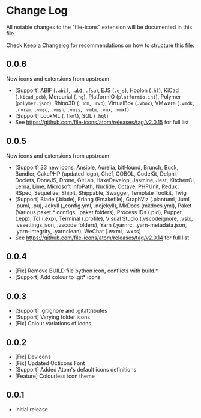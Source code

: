 # Change Log
All notable changes to the "file-icons" extension will be documented in this file.

Check [Keep a Changelog](http://keepachangelog.com/) for recommendations on how to structure this file.

## 0.0.6
New icons and extensions from upstream
* [Support] ABIF (`.abif`, `.ab1`, `.fsa`), EJS (`.ejs`), Hoplon (`.hl`), KiCad (`.kicad_pcb`), Mercurial (`.hg`), PlatformIO (`platformio.ini`), Polymer (`polymer.json`), Rhino3D (`.3dm`, `.rvb`), VirtualBox (`.vbox`), VMware (`.vmdk,` `.nvram`, `.vmsd`, `.vmsn`, `.vmss`, `.vmtm`, `.vmx`, `.vmxf`)
* [Support] LookML (`.lkml`), SQL (`.hql`)
* See https://github.com/file-icons/atom/releases/tag/v2.0.15 for full list

## 0.0.5
New icons and extensions from upstream
* [Support] 33 new icons: Ansible, Aurelia, bitHound, Brunch, Buck, Bundler, CakePHP (updated logo), Chef, COBOL, CodeKit, Delphi, Doclets, DoneJS, Drone, GitLab, HaxeDevelop, Jasmine, Jest, KitchenCI, Lerna, Lime, Microsoft InfoPath, Nuclide, Octave, PHPUnit, Redux, RSpec, Sequelize, Shipit, Shippable, Swagger, Template Toolkit, Twig
* [Support] Blade (.blade), Erlang (Emakefile), GraphViz (.plantuml, .iuml, .puml, .pu), Jekyll (_config.yml, .nojekyll), MkDocs (mkdocs.yml), Paket (Various paket.* configs, .paket folders), Process IDs (.pid), Puppet (.epp), Tcl (.exp), Terminal (.profile), Visual Studio (.vscodeignore, .vsix, .vssettings.json, .vscode folders), Yarn (.yarnrc, .yarn-metadata.json, .yarn-integrity, .yarnclean), WeChat (.wxml, .wxss)
* See https://github.com/file-icons/atom/releases/tag/v2.0.14 for full list

## 0.0.4
* [Fix] Remove BUILD file python icon, conflicts with build.*
* [Support] Add colour to .git* icons

## 0.0.3
* [Support] .gitignore and .gitattributes
* [Support] Varying folder icons
* [Fix] Colour variations of icons

## 0.0.2
* [Fix] Devicons
* [Fix] Updated Octicons Font
* [Support] Added Atom's default icons definitions
* [Feature] Colourless icon theme

## 0.0.1
- Initial release
